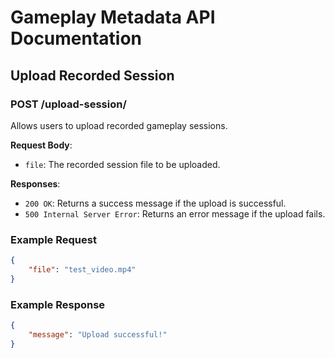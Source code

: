 # Gameplay Metadata API Documentation

## Upload Recorded Session

### POST /upload-session/

Allows users to upload recorded gameplay sessions.

**Request Body**:
- `file`: The recorded session file to be uploaded.

**Responses**:
- `200 OK`: Returns a success message if the upload is successful.
- `500 Internal Server Error`: Returns an error message if the upload fails.

### Example Request
```json
{
    "file": "test_video.mp4"
}
```

### Example Response
```json
{
    "message": "Upload successful!"
}
```